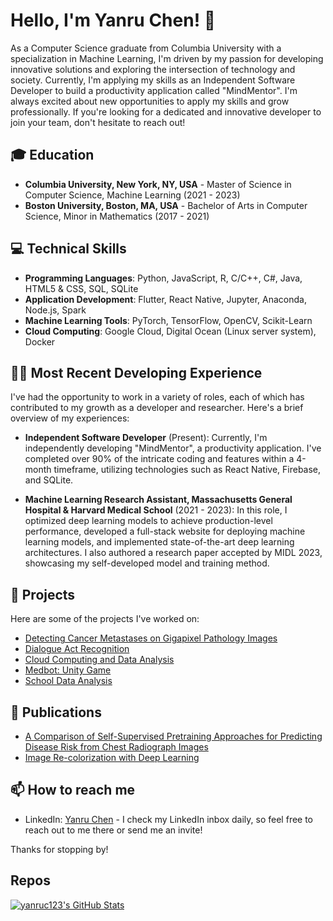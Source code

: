 # Hello, I'm Yanru Chen! 👋

As a Computer Science graduate from Columbia University with a specialization in Machine Learning, I'm driven by my passion for developing innovative solutions and exploring the intersection of technology and society. Currently, I'm applying my skills as an Independent Software Developer to build a productivity application called "MindMentor". I'm always excited about new opportunities to apply my skills and grow professionally. If you're looking for a dedicated and innovative developer to join your team, don't hesitate to reach out!

## 🎓 Education

- **Columbia University, New York, NY, USA** - Master of Science in Computer Science, Machine Learning (2021 - 2023)
- **Boston University, Boston, MA, USA** - Bachelor of Arts in Computer Science, Minor in Mathematics (2017 - 2021)

## 💻 Technical Skills

- **Programming Languages**: Python, JavaScript, R, C/C++, C#, Java, HTML5 & CSS, SQL, SQLite
- **Application Development**: Flutter, React Native, Jupyter, Anaconda, Node.js, Spark
- **Machine Learning Tools**: PyTorch, TensorFlow, OpenCV, Scikit-Learn
- **Cloud Computing**: Google Cloud, Digital Ocean (Linux server system), Docker

## 👩‍💻 Most Recent Developing Experience

I've had the opportunity to work in a variety of roles, each of which has contributed to my growth as a developer and researcher. Here's a brief overview of my experiences:

- **Independent Software Developer** (Present): Currently, I'm independently developing "MindMentor", a productivity application. I've completed over 90% of the intricate coding and features within a 4-month timeframe, utilizing technologies such as React Native, Firebase, and SQLite.

- **Machine Learning Research Assistant, Massachusetts General Hospital & Harvard Medical School** (2021 - 2023): In this role, I optimized deep learning models to achieve production-level performance, developed a full-stack website for deploying machine learning models, and implemented state-of-the-art deep learning architectures. I also authored a research paper accepted by MIDL 2023, showcasing my self-developed model and training method.


## 🚀 Projects

Here are some of the projects I've worked on:

- [Detecting Cancer Metastases on Gigapixel Pathology Images](https://github.com/yanruc123/Cancer-Metastasis-Detection-on-Gigapixel-Pathology-Images)
- [Dialogue Act Recognition](https://github.com/yanruc123/Dialogue-Act-Recognition)
- [Cloud Computing and Data Analysis](https://github.com/yanruc123/cloud_hand_recog)
- [Medbot: Unity Game](https://globalgamejam.org/2020/games/medbot-4)
- [School Data Analysis](https://github.com/yanruc123/school-data.github.io)

## 📝 Publications

- [A Comparison of Self-Supervised Pretraining Approaches for Predicting Disease Risk from Chest Radiograph Images](https://doi.org/10.48550/arXiv.2306.08955)
- [Image Re-colorization with Deep Learning](https://www.graphen.ai/course/bigdata/reports/202212-7.pdf)

## 📫 How to reach me

- LinkedIn: [Yanru Chen](https://www.linkedin.com/in/yanruchen5/) - I check my LinkedIn inbox daily, so feel free to reach out to me there or send me an invite!

Thanks for stopping by!


<h2>Repos</h2>
  <a href="https://awesome-github-stats.azurewebsites.net/index.html??cardType=octocat&theme=onedark">    <img  alt="yanruc123's GitHub Stats" src="https://awesome-github-stats.azurewebsites.net/user-stats/yanruc123?cardType=octocat&theme=onedark" />  </a> 
